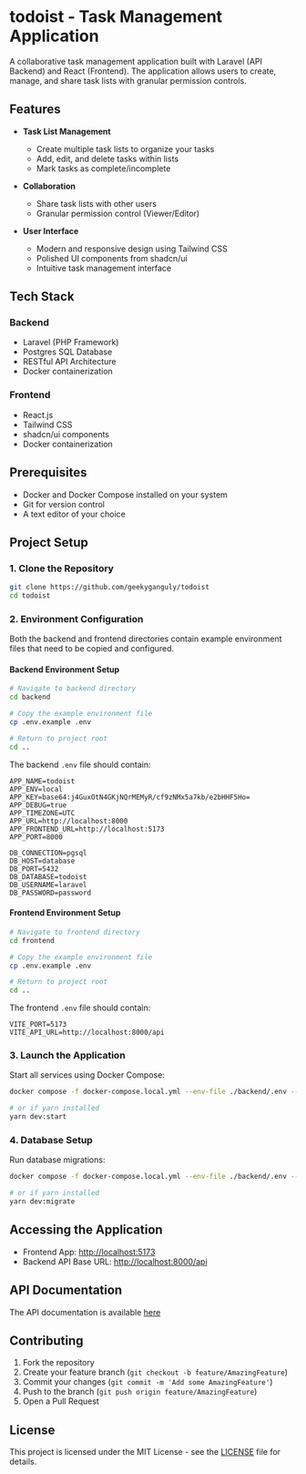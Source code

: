 # todoist - Task Management Application

A collaborative task management application built with Laravel (API Backend) and React (Frontend). The application allows users to create, manage, and share task lists with granular permission controls.

## Features

- **Task List Management**

  - Create multiple task lists to organize your tasks
  - Add, edit, and delete tasks within lists
  - Mark tasks as complete/incomplete

- **Collaboration**

  - Share task lists with other users
  - Granular permission control (Viewer/Editor)

- **User Interface**
  - Modern and responsive design using Tailwind CSS
  - Polished UI components from shadcn/ui
  - Intuitive task management interface

## Tech Stack

### Backend

- Laravel (PHP Framework)
- Postgres SQL Database
- RESTful API Architecture
- Docker containerization

### Frontend

- React.js
- Tailwind CSS
- shadcn/ui components
- Docker containerization

## Prerequisites

- Docker and Docker Compose installed on your system
- Git for version control
- A text editor of your choice

## Project Setup

### 1. Clone the Repository

```bash
git clone https://github.com/geekyganguly/todoist
cd todoist
```

### 2. Environment Configuration

Both the backend and frontend directories contain example environment files that need to be copied and configured.

#### Backend Environment Setup

```bash
# Navigate to backend directory
cd backend

# Copy the example environment file
cp .env.example .env

# Return to project root
cd ..
```

The backend `.env` file should contain:

```env
APP_NAME=todoist
APP_ENV=local
APP_KEY=base64:j4GuxOtN4GKjNQrMEMyR/cf9zNMx5a7kb/e2bHHF5Ho=
APP_DEBUG=true
APP_TIMEZONE=UTC
APP_URL=http://localhost:8000
APP_FRONTEND_URL=http://localhost:5173
APP_PORT=8000

DB_CONNECTION=pgsql
DB_HOST=database
DB_PORT=5432
DB_DATABASE=todoist
DB_USERNAME=laravel
DB_PASSWORD=password
```

#### Frontend Environment Setup

```bash
# Navigate to frontend directory
cd frontend

# Copy the example environment file
cp .env.example .env

# Return to project root
cd ..
```

The frontend `.env` file should contain:

```env
VITE_PORT=5173
VITE_API_URL=http://localhost:8000/api
```

### 3. Launch the Application

Start all services using Docker Compose:

```bash
docker compose -f docker-compose.local.yml --env-file ./backend/.env --env-file ./frontend/.env up --build

# or if yarn installed
yarn dev:start
```

### 4. Database Setup

Run database migrations:

```bash
docker compose -f docker-compose.local.yml --env-file ./backend/.env --env-file ./frontend/.env exec backend php artisan migrate

# or if yarn installed
yarn dev:migrate
```

## Accessing the Application

- Frontend App: [http://localhost:5173](http://localhost:5173)
- Backend API Base URL: [http://localhost:8000/api](http://localhost:8000/api)

## API Documentation

The API documentation is available [here](docs/api-docs/README.md)

## Contributing

1. Fork the repository
2. Create your feature branch (`git checkout -b feature/AmazingFeature`)
3. Commit your changes (`git commit -m 'Add some AmazingFeature'`)
4. Push to the branch (`git push origin feature/AmazingFeature`)
5. Open a Pull Request

## License

This project is licensed under the MIT License - see the [LICENSE](LICENSE) file for details.
